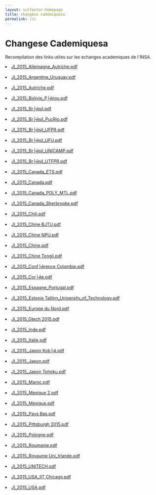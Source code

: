 ```yaml
---
layout: sulfastor-homepage
title: changese cademiquesa
permalink: /cc
---
```


<h1>Changese Cademiquesa</h1>

<p> Recompilation des links utiles sur les echanges academiques de l'INSA. <br>

<li><a target='_blank' href='/cc_files/JI_2015_Allemagne_Autriche.pdf
'>JI_2015_Allemagne_Autriche.pdf
</a></li><br>
<li><a target='_blank' href='/cc_files/JI_2015_Argentine_Uruguay.pdf
'>JI_2015_Argentine_Uruguay.pdf
</a></li><br>
<li><a target='_blank' href='/cc_files/JI_2015_Autriche.pdf
'>JI_2015_Autriche.pdf
</a></li><br>
<li><a target='_blank' href='/cc_files/JI_2015_Bolivie_P├йrou.pdf
'>JI_2015_Bolivie_P├йrou.pdf
</a></li><br>
<li><a target='_blank' href='/cc_files/JI_2015_Br├йsil.pdf
'>JI_2015_Br├йsil.pdf
</a></li><br>
<li><a target='_blank' href='/cc_files/JI_2015_Br├йsil_PucRio.pdf
'>JI_2015_Br├йsil_PucRio.pdf
</a></li><br>
<li><a target='_blank' href='/cc_files/JI_2015_Br├йsil_UFPR.pdf
'>JI_2015_Br├йsil_UFPR.pdf
</a></li><br>
<li><a target='_blank' href='/cc_files/JI_2015_Br├йsil_UFU.pdf
'>JI_2015_Br├йsil_UFU.pdf
</a></li><br>
<li><a target='_blank' href='/cc_files/JI_2015_Br├йsil_UNICAMP.pdf
'>JI_2015_Br├йsil_UNICAMP.pdf
</a></li><br>
<li><a target='_blank' href='/cc_files/JI_2015_Br├йsil_UTFPR.pdf
'>JI_2015_Br├йsil_UTFPR.pdf
</a></li><br>
<li><a target='_blank' href='/cc_files/JI_2015_Canada_ETS.pdf
'>JI_2015_Canada_ETS.pdf
</a></li><br>
<li><a target='_blank' href='/cc_files/JI_2015_Canada.pdf
'>JI_2015_Canada.pdf
</a></li><br>
<li><a target='_blank' href='/cc_files/JI_2015_Canada_POLY_MTL.pdf
'>JI_2015_Canada_POLY_MTL.pdf
</a></li><br>
<li><a target='_blank' href='/cc_files/JI_2015_Canada_Sherbrooke.pdf
'>JI_2015_Canada_Sherbrooke.pdf
</a></li><br>
<li><a target='_blank' href='/cc_files/JI_2015_Chili.pdf
'>JI_2015_Chili.pdf
</a></li><br>
<li><a target='_blank' href='/cc_files/JI_2015_Chine BJTU.pdf
'>JI_2015_Chine BJTU.pdf
</a></li><br>
<li><a target='_blank' href='/cc_files/JI_2015_Chine NPU.pdf
'>JI_2015_Chine NPU.pdf
</a></li><br>
<li><a target='_blank' href='/cc_files/JI_2015_Chine.pdf
'>JI_2015_Chine.pdf
</a></li><br>
<li><a target='_blank' href='/cc_files/JI_2015_Chine Tongji.pdf
'>JI_2015_Chine Tongji.pdf
</a></li><br>
<li><a target='_blank' href='/cc_files/JI_2015_Conf├йrence Colombie.pdf
'>JI_2015_Conf├йrence Colombie.pdf
</a></li><br>
<li><a target='_blank' href='/cc_files/JI_2015_Cor├йe.pdf
'>JI_2015_Cor├йe.pdf
</a></li><br>
<li><a target='_blank' href='/cc_files/JI_2015_Espagne_Portugal.pdf
'>JI_2015_Espagne_Portugal.pdf
</a></li><br>
<li><a target='_blank' href='/cc_files/JI_2015_Estonie Tallinn_University_of_Technology.pdf
'>JI_2015_Estonie Tallinn_University_of_Technology.pdf
</a></li><br>
<li><a target='_blank' href='/cc_files/JI_2015_Europe du Nord.pdf
'>JI_2015_Europe du Nord.pdf
</a></li><br>
<li><a target='_blank' href='/cc_files/JI_2015_Gtech 2015.pdf
'>JI_2015_Gtech 2015.pdf
</a></li><br>
<li><a target='_blank' href='/cc_files/JI_2015_Inde.pdf
'>JI_2015_Inde.pdf
</a></li><br>
<li><a target='_blank' href='/cc_files/JI_2015_Italie.pdf
'>JI_2015_Italie.pdf
</a></li><br>
<li><a target='_blank' href='/cc_files/JI_2015_Japon Kob├й.pdf
'>JI_2015_Japon Kob├й.pdf
</a></li><br>
<li><a target='_blank' href='/cc_files/JI_2015_Japon.pdf
'>JI_2015_Japon.pdf
</a></li><br>
<li><a target='_blank' href='/cc_files/JI_2015_Japon Tohoku.pdf
'>JI_2015_Japon Tohoku.pdf
</a></li><br>
<li><a target='_blank' href='/cc_files/JI_2015_Maroc.pdf
'>JI_2015_Maroc.pdf
</a></li><br>
<li><a target='_blank' href='/cc_files/JI_2015_Mexique 2.pdf
'>JI_2015_Mexique 2.pdf
</a></li><br>
<li><a target='_blank' href='/cc_files/JI_2015_Mexique.pdf
'>JI_2015_Mexique.pdf
</a></li><br>
<li><a target='_blank' href='/cc_files/JI_2015_Pays Bas.pdf
'>JI_2015_Pays Bas.pdf
</a></li><br>
<li><a target='_blank' href='/cc_files/JI_2015_Pittsburgh 2015.pdf
'>JI_2015_Pittsburgh 2015.pdf
</a></li><br>
<li><a target='_blank' href='/cc_files/JI_2015_Pologne.pdf
'>JI_2015_Pologne.pdf
</a></li><br>
<li><a target='_blank' href='/cc_files/JI_2015_Roumanie.pdf
'>JI_2015_Roumanie.pdf
</a></li><br>
<li><a target='_blank' href='/cc_files/JI_2015_Royaume Uni_Irlande.pdf
'>JI_2015_Royaume Uni_Irlande.pdf
</a></li><br>
<li><a target='_blank' href='/cc_files/JI_2015_UNITECH.pdf
'>JI_2015_UNITECH.pdf
</a></li><br>
<li><a target='_blank' href='/cc_files/JI_2015_USA_IIT Chicago.pdf
'>JI_2015_USA_IIT Chicago.pdf
</a></li><br>
<li><a target='_blank' href='/cc_files/JI_2015_USA.pdf
'>JI_2015_USA.pdf
</a></li><br>


</p>

